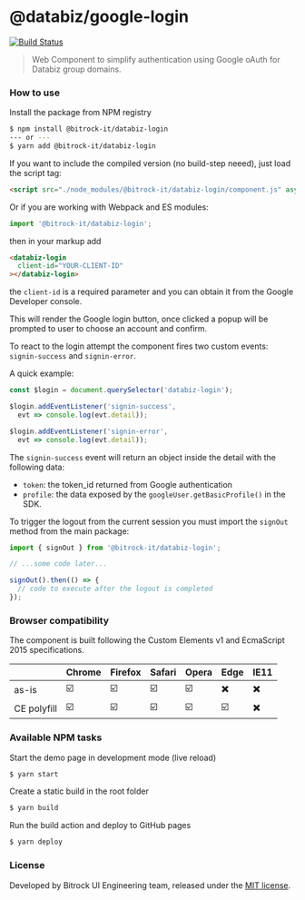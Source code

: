 # @databiz/google-login

[![Build Status](https://travis-ci.org/bitrockteam/databiz-login.svg?branch=master)](https://travis-ci.org/bitrockteam/databiz-login)

> Web Component to simplify authentication using Google oAuth for Databiz group domains.

### How to use

Install the package from NPM registry
```bash
$ npm install @bitrock-it/databiz-login
--- or ---
$ yarn add @bitrock-it/databiz-login
```

If you want to include the compiled version (no build-step neeed), just load the script tag:
```html
<script src="./node_modules/@bitrock-it/databiz-login/component.js" async defer></script>
```

Or if you are working with Webpack and ES modules:
```javascript
import '@bitrock-it/databiz-login';
```

then in your markup add

```html
<databiz-login
  client-id="YOUR-CLIENT-ID"
></databiz-login>
```

the `client-id` is a required parameter and you can obtain it from the Google Developer console.

This will render the Google login button, once clicked a popup will be prompted to user to choose an account and confirm.

To react to the login attempt the component fires two custom events: `signin-success` and `signin-error`.

A quick example:

```javascript
const $login = document.querySelector('databiz-login');

$login.addEventListener('signin-success', 
  evt => console.log(evt.detail));

$login.addEventListener('signin-error', 
  evt => console.log(evt.detail));
```

The `signin-success` event will return an object inside the detail with the following data:

* `token`: the token_id returned from Google authentication
* `profile`: the data exposed by the `googleUser.getBasicProfile()` in the SDK.

To trigger the logout from the current session you must import the `signOut` method from the main package:

```javascript
import { signOut } from '@bitrock-it/databiz-login';

// ...some code later...

signOut().then(() => {
  // code to execute after the logout is completed
});

```

### Browser compatibility
The component is built following the Custom Elements v1 and EcmaScript 2015 specifications.

| | Chrome | Firefox | Safari | Opera | Edge | IE11 |
|--|--|--|--|--|--|--|
| as-is | ☑️ | ☑️ | ☑️ | ☑️ |✖️| ✖️ |
| CE polyfill | ☑️ | ☑️ | ☑️ | ☑️ | ☑️ | ✖️ |

### Available NPM tasks
Start the demo page in development mode (live reload)
```bash
$ yarn start
```

Create a static build in the root folder
```bash
$ yarn build
```

<!-- Run the tests
```bash
$ yarn test
``` -->

Run the build action and deploy to GitHub pages 
```bash
$ yarn deploy
```


### License
Developed by Bitrock UI Engineering team, released under the [MIT license](LICENSE).
